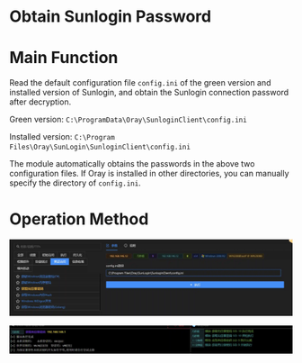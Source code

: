 # Obtain Sunlogin Password

# Main Function
Read the default configuration file `config.ini` of the green version and installed version of Sunlogin, and obtain the Sunlogin connection password after decryption.

Green version: `C:\ProgramData\Oray\SunloginClient\config.ini`

Installed version: `C:\Program Files\Oray\SunLogin\SunloginClient\config.ini`

The module automatically obtains the passwords in the above two configuration files. If Oray is installed in other directories, you can manually specify the directory of `config.ini`.

# Operation Method
![](img\CredentialAccess_CredentialDumping_SunLogin\1.webp)

![](img\CredentialAccess_CredentialDumping_SunLogin\2.webp)